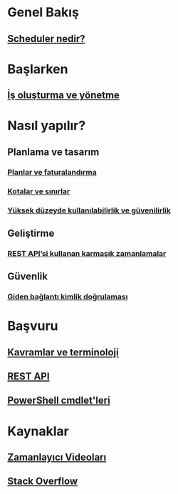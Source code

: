 

# Genel Bakış
## [Scheduler nedir?](scheduler-intro.md)

# Başlarken
## [İş oluşturma ve yönetme](scheduler-get-started-portal.md)

# Nasıl yapılır?
## Planlama ve tasarım
### [Planlar ve faturalandırma](scheduler-plans-billing.md)
### [Kotalar ve sınırlar](scheduler-limits-defaults-errors.md)
### [Yüksek düzeyde kullanılabilirlik ve güvenilirlik](scheduler-high-availability-reliability.md)

## Geliştirme
### [REST API’si kullanan karmaşık zamanlamalar](scheduler-advanced-complexity.md)

## Güvenlik
### [Giden bağlantı kimlik doğrulaması](scheduler-outbound-authentication.md)

# Başvuru
## [Kavramlar ve terminoloji](scheduler-concepts-terms.md)
## [REST API](https://msdn.microsoft.com/library/azure/mt629143)
## [PowerShell cmdlet'leri](scheduler-powershell-reference.md)

# Kaynaklar
## [Zamanlayıcı Videoları](https://azure.microsoft.com/documentation/videos/index/?services=scheduler)
## [Stack Overflow](http://stackoverflow.com/questions/tagged/azure-scheduler)


<!--HONumber=Nov16_HO2-->


